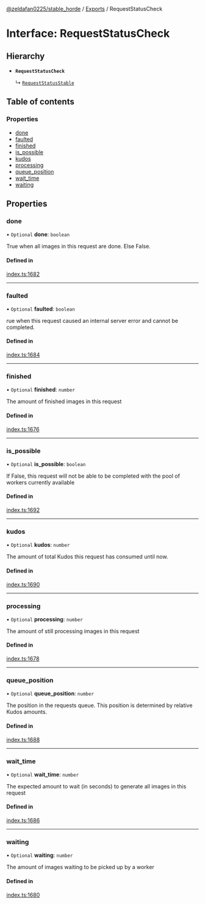 [@zeldafan0225/stable_horde](../readme.md) / [Exports](../modules.md) / RequestStatusCheck

# Interface: RequestStatusCheck

## Hierarchy

- **`RequestStatusCheck`**

  ↳ [`RequestStatusStable`](RequestStatusStable.md)

## Table of contents

### Properties

- [done](RequestStatusCheck.md#done)
- [faulted](RequestStatusCheck.md#faulted)
- [finished](RequestStatusCheck.md#finished)
- [is\_possible](RequestStatusCheck.md#is_possible)
- [kudos](RequestStatusCheck.md#kudos)
- [processing](RequestStatusCheck.md#processing)
- [queue\_position](RequestStatusCheck.md#queue_position)
- [wait\_time](RequestStatusCheck.md#wait_time)
- [waiting](RequestStatusCheck.md#waiting)

## Properties

### done

• `Optional` **done**: `boolean`

True when all images in this request are done. Else False.

#### Defined in

[index.ts:1682](https://github.com/ZeldaFan0225/stable_horde/blob/b03d78a/index.ts#L1682)

___

### faulted

• `Optional` **faulted**: `boolean`

rue when this request caused an internal server error and cannot be completed.

#### Defined in

[index.ts:1684](https://github.com/ZeldaFan0225/stable_horde/blob/b03d78a/index.ts#L1684)

___

### finished

• `Optional` **finished**: `number`

The amount of finished images in this request

#### Defined in

[index.ts:1676](https://github.com/ZeldaFan0225/stable_horde/blob/b03d78a/index.ts#L1676)

___

### is\_possible

• `Optional` **is\_possible**: `boolean`

If False, this request will not be able to be completed with the pool of workers currently available

#### Defined in

[index.ts:1692](https://github.com/ZeldaFan0225/stable_horde/blob/b03d78a/index.ts#L1692)

___

### kudos

• `Optional` **kudos**: `number`

The amount of total Kudos this request has consumed until now.

#### Defined in

[index.ts:1690](https://github.com/ZeldaFan0225/stable_horde/blob/b03d78a/index.ts#L1690)

___

### processing

• `Optional` **processing**: `number`

The amount of still processing images in this request

#### Defined in

[index.ts:1678](https://github.com/ZeldaFan0225/stable_horde/blob/b03d78a/index.ts#L1678)

___

### queue\_position

• `Optional` **queue\_position**: `number`

The position in the requests queue. This position is determined by relative Kudos amounts.

#### Defined in

[index.ts:1688](https://github.com/ZeldaFan0225/stable_horde/blob/b03d78a/index.ts#L1688)

___

### wait\_time

• `Optional` **wait\_time**: `number`

The expected amount to wait (in seconds) to generate all images in this request

#### Defined in

[index.ts:1686](https://github.com/ZeldaFan0225/stable_horde/blob/b03d78a/index.ts#L1686)

___

### waiting

• `Optional` **waiting**: `number`

The amount of images waiting to be picked up by a worker

#### Defined in

[index.ts:1680](https://github.com/ZeldaFan0225/stable_horde/blob/b03d78a/index.ts#L1680)

